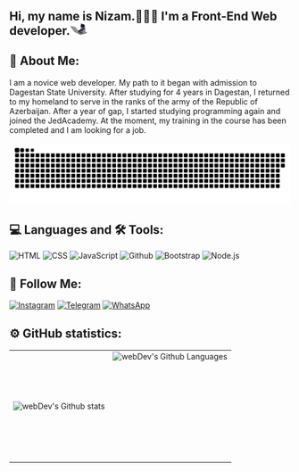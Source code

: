 ## Hi, my name is Nizam.👨🏼‍💻 I'm a Front-End Web developer.<img src='./assets/icons/giphy.webp' width='30px'>
<!-- [![Header](https://github.com/NizamSixmetov/NizamSixmetov/blob/main/assets/Shikhmetov_Nizam-removebg-preview-removebg-preview.png)](https://github.com/NizamSixmetov) -->

## 🫚 About Me: 

I am a novice web developer. My path to it began with admission to Dagestan State University. After studying for 4 years in Dagestan, I returned to my homeland to serve in the ranks of the army of the Republic of Azerbaijan. After a year of gap, I started studying programming again and joined the JedAcademy. At the moment, my training in the course has been completed and I am looking for a job.

<p align="center">
 <img width="600" src="./assets/icons/github-snake.svg" alt="snake"/>
</p>

## 💻 Languages and 🛠 Tools:
![HTML](https://img.shields.io/badge/-Html-090909?style=for-the-badge&logo=html5&logocolor=#E34F26)
![CSS](https://img.shields.io/badge/-Css-090909?style=for-the-badge&logo=css3&logocolor=#1572B6)
![JavaScript](https://img.shields.io/badge/-JavaScript-090909?style=for-the-badge&logo=JavaScript&logocolor=E9D54D)
![Github](https://img.shields.io/badge/-Github-090909?style=for-the-badge&logo=github&logocolor=#181717)
![Bootstrap](https://img.shields.io/badge/-Bootstrap-090909?style=for-the-badge&logo=bootstrap&logocolor=#7952B3)
![Node.js](https://img.shields.io/badge/-Node.js-090909?style=for-the-badge&logo=node.js&logocolor=#339933)


## 🤝 Follow Me:
[![Instagram](https://img.shields.io/badge/-Instagram-090909?style=for-the-badge&logo=Instagram)](https://www.instagram.com/shikhmetov_/?igshid=OGQ5ZDc2ODk2ZA%3D%3D)
[![Telegram](https://img.shields.io/badge/-Telegram-090909?style=for-the-badge&logo=Telegram)](https://t.me/shikhmetov)
[![WhatsApp](https://img.shields.io/badge/-WhatsApp-090909?style=for-the-badge&logo=WhatsApp)](https://wa.me/994507530862)

## ⚙️ GitHub statistics:

<table>
  <tr>
    <td>
      <img align="left" src="http://github-readme-streak-stats.herokuapp.com?user=NizamSixmetov&theme=dark&background=000000" alt="webDev's Github stats" />
    </td>
    <td>
      <img height="195px" align="right" alt="webDev's Github Languages" src="https://github-readme-stats-sigma-five.vercel.app/api/top-langs/?username=NizamSixmetov&layout=compact&theme=vision-friendly-dark" />
    </td>
  </tr>
</table>
<!-- ![NizamSixmetov GitHub stats](https://github-readme-stats.vercel.app/api?username=NizamSixmetov&account_private=true&show_icons=true&theme=merko)

[![Top Langs](https://github-readme-stats.vercel.app/api/top-langs/?username=NizamSixmetov&account_private=true)] -->